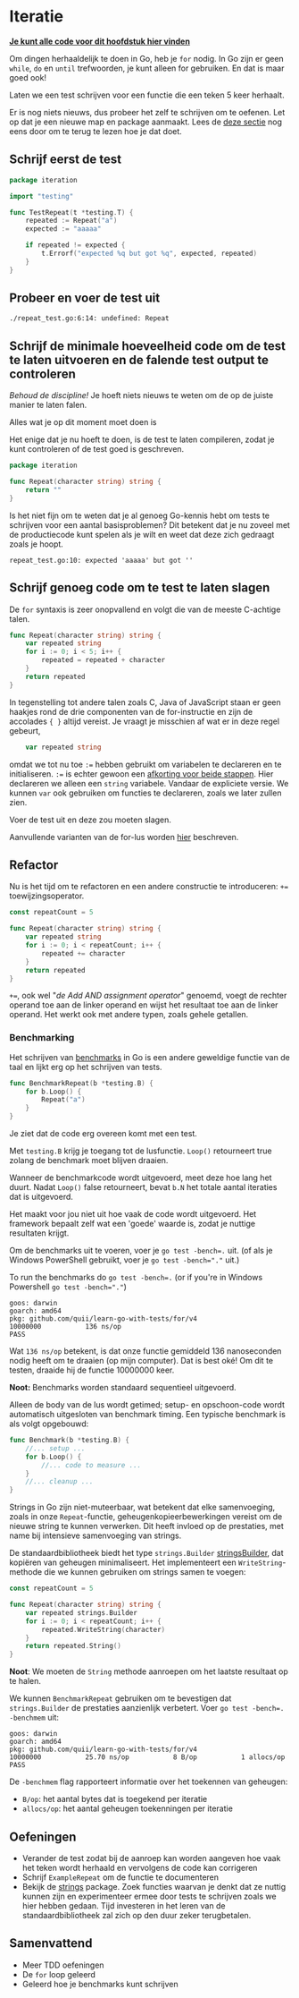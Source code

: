 # Iteratie

[**Je kunt alle code voor dit hoofdstuk hier vinden**](https://github.com/quii/learn-go-with-tests/tree/main/for)

Om dingen herhaaldelijk te doen in Go, heb je `for` nodig. In Go zijn er geen `while`, `do` en `until` trefwoorden, je kunt alleen for gebruiken. En dat is maar goed ook!

Laten we een test schrijven voor een functie die een teken 5 keer herhaalt.

Er is nog niets nieuws, dus probeer het zelf te schrijven om te oefenen. Let op dat je een nieuwe map en package aanmaakt. Lees de [deze sectie](integers.md#schrijf-eerst-je-test) nog eens door om te terug te lezen hoe je dat doet.

## Schrijf eerst de test

```go
package iteration

import "testing"

func TestRepeat(t *testing.T) {
	repeated := Repeat("a")
	expected := "aaaaa"

	if repeated != expected {
		t.Errorf("expected %q but got %q", expected, repeated)
	}
}
```

## Probeer en voer de test uit

`./repeat_test.go:6:14: undefined: Repeat`

## Schrijf de minimale hoeveelheid code om de test te laten uitvoeren en de falende test output te controleren

_Behoud de discipline!_ Je hoeft niets nieuws te weten om de op de juiste manier te laten falen.

Alles wat je op dit moment moet doen is&#x20;

Het enige dat je nu hoeft te doen, is de test te laten compileren, zodat je kunt controleren of de test goed is geschreven.

```go
package iteration

func Repeat(character string) string {
	return ""
}
```

Is het niet fijn om te weten dat je al genoeg Go-kennis hebt om tests te schrijven voor een aantal basisproblemen? Dit betekent dat je nu zoveel met de productiecode kunt spelen als je wilt en weet dat deze zich gedraagt zoals je hoopt.

`repeat_test.go:10: expected 'aaaaa' but got ''`

## Schrijf genoeg code om te test te laten slagen

De `for` syntaxis is zeer onopvallend en volgt die van de meeste C-achtige talen.

```go
func Repeat(character string) string {
	var repeated string
	for i := 0; i < 5; i++ {
		repeated = repeated + character
	}
	return repeated
}
```

In tegenstelling tot andere talen zoals C, Java of JavaScript staan er geen haakjes rond de drie componenten van de for-instructie en zijn de accolades `{ }` altijd vereist. Je vraagt je misschien af wat er in deze regel gebeurt,

```go
	var repeated string
```

omdat we tot nu toe `:=` hebben gebruikt om variabelen te declareren en te initialiseren. `:=` is echter gewoon een [afkorting voor beide stappen](https://gobyexample.com/variables). Hier declareren we alleen een `string` variabele. Vandaar de expliciete versie. We kunnen `var` ook gebruiken om functies te declareren, zoals we later zullen zien.

Voer de test uit en deze zou moeten slagen.

Aanvullende varianten van de for-lus worden [hier](https://gobyexample.com/for) beschreven.

## Refactor

Nu is het tijd om te refactoren en een andere constructie te introduceren: `+=` toewijzingsoperator.

```go
const repeatCount = 5

func Repeat(character string) string {
	var repeated string
	for i := 0; i < repeatCount; i++ {
		repeated += character
	}
	return repeated
}
```

`+=`, ook wel "_de Add AND assignment operator_" genoemd, voegt de rechter operand toe aan de linker operand en wijst het resultaat toe aan de linker operand. Het werkt ook met andere typen, zoals gehele getallen.

### Benchmarking

Het schrijven van [benchmarks](https://golang.org/pkg/testing/#hdr-Benchmarks) in Go is een andere geweldige functie van de taal en lijkt erg op het schrijven van tests.

```go
func BenchmarkRepeat(b *testing.B) {
	for b.Loop() {
		Repeat("a")
	}
}
```

Je ziet dat de code erg overeen komt met een test.

Met `testing.B` krijg je toegang tot de lusfunctie. `Loop()` retourneert true zolang de benchmark moet blijven draaien.

Wanneer de benchmarkcode wordt uitgevoerd, meet deze hoe lang het duurt. Nadat `Loop()` false retourneert, bevat `b.N` het totale aantal iteraties dat is uitgevoerd.

Het maakt voor jou niet uit hoe vaak de code wordt uitgevoerd. Het framework bepaalt zelf wat een 'goede' waarde is, zodat je nuttige resultaten krijgt.

Om de benchmarks uit te voeren, voer je `go test -bench=.` uit. (of als je Windows PowerShell gebruikt, voer je `go test -bench="."` uit.)

To run the benchmarks do `go test -bench=.` (or if you're in Windows Powershell `go test -bench="."`)

```
goos: darwin
goarch: amd64
pkg: github.com/quii/learn-go-with-tests/for/v4
10000000           136 ns/op
PASS
```

Wat `136 ns/op` betekent, is dat onze functie gemiddeld 136 nanoseconden nodig heeft om te draaien (op mijn computer). Dat is best oké! Om dit te testen, draaide hij de functie 10000000 keer.

**Noot:** Benchmarks worden standaard sequentieel uitgevoerd.

Alleen de body van de lus wordt getimed; setup- en opschoon-code wordt automatisch uitgesloten van benchmark timing. Een typische benchmark is als volgt opgebouwd:

```go
func Benchmark(b *testing.B) {
	//... setup ...
	for b.Loop() {
		//... code to measure ...
	}
	//... cleanup ...
}
```

Strings in Go zijn niet-muteerbaar, wat betekent dat elke samenvoeging, zoals in onze `Repeat`-functie, geheugenkopieerbewerkingen vereist om de nieuwe string te kunnen verwerken. Dit heeft invloed op de prestaties, met name bij intensieve samenvoeging van strings.

De standaardbibliotheek biedt het type `strings.Builder` [stringsBuilder](https://pkg.go.dev/strings#Builder), dat kopiëren van geheugen minimaliseert. Het implementeert een `WriteString`-methode die we kunnen gebruiken om strings samen te voegen:

```go
const repeatCount = 5

func Repeat(character string) string {
	var repeated strings.Builder
	for i := 0; i < repeatCount; i++ {
		repeated.WriteString(character)
	}
	return repeated.String()
}
```

**Noot**: We moeten de `String` methode aanroepen om het laatste resultaat op te halen.

We kunnen `BenchmarkRepeat` gebruiken om te bevestigen dat `strings.Builder` de prestaties aanzienlijk verbetert. Voer `go test -bench=. -benchmem` uit:

```
goos: darwin
goarch: amd64
pkg: github.com/quii/learn-go-with-tests/for/v4
10000000           25.70 ns/op           8 B/op           1 allocs/op
PASS
```

De `-benchmem` flag rapporteert informatie over het toekennen van geheugen:

* `B/op`: het aantal bytes dat is toegekend per iteratie
* `allocs/op`: het aantal geheugen toekenningen per iteratie

## Oefeningen

* Verander de test zodat bij de aanroep kan worden aangeven hoe vaak het teken wordt herhaald en vervolgens de code kan corrigeren
* Schrijf `ExampleRepeat` om de functie te documenteren
* Bekijk de [strings](https://golang.org/pkg/strings) package. Zoek functies waarvan je denkt dat ze nuttig kunnen zijn en experimenteer ermee door tests te schrijven zoals we hier hebben gedaan. Tijd investeren in het leren van de standaardbibliotheek zal zich op den duur zeker terugbetalen.

## Samenvattend

* Meer TDD oefeningen
* De `for` loop geleerd&#x20;
* Geleerd hoe je benchmarks kunt schrijven
